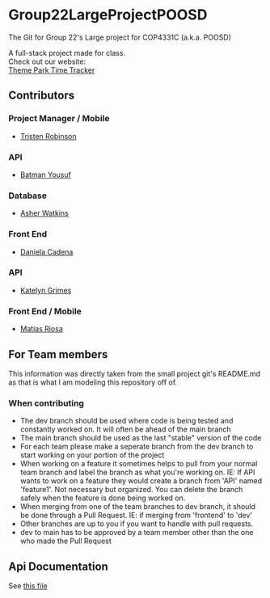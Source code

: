 # Group22LargeProjectPOOSD
The Git for Group 22's Large project for COP4331C (a.k.a. POOSD)<br>

A full-stack project made for class.<br>
Check out our website:<br>
[Theme Park Time Tracker](https://group-22-0b4387ea5ed6.herokuapp.com/)

## Contributors
### Project Manager / Mobile
- [Tristen Robinson](https://github.com/tristen-robinson-ucf)
### API
- [Batman Yousuf](https://github.com/shinobi-404)
### Database
- [Asher Watkins](https://github.com/asher12353)
### Front End
- [Daniela Cadena](https://github.com/danicadena)
### API
- [Katelyn Grimes](https://github.com/kegrimes)
### Front End / Mobile
- [Matias Riosa](https://github.com/m-riosa)

## For Team members
This information was directly taken from the small project git's README.md as that is what I am modeling this repository off of.
### When contributing
- The dev branch should be used where code is being tested and constantly worked on. It will often be ahead of the main branch
- The main branch should be used as the last "stable" version of the code
- For each team please make a seperate branch from the dev branch to start working on your portion of the project
- When working on a feature it sometimes helps to pull from your normal team branch and label the branch as what you're working on. IE: If API wants to work on a feature they would create a branch from 'API' named 'feature1'. Not necessary but organized. You can delete the branch safely when the feature is done being worked on.
- When merging from one of the team branches to dev branch, it should be done through a Pull Request. IE: if merging from 'frontend' to 'dev'
- Other branches are up to you if you want to handle with pull requests.
- dev to main has to be approved by a team member other than the one who made the Pull Request

## Api Documentation
See [this file](API.md)
